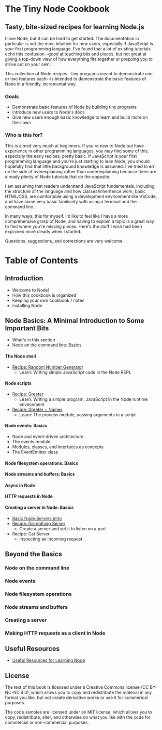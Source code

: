 # The Tiny Node Cookbook
## Tasty, bite-sized recipes for learning Node.js

I love Node, but it can be hard to get started. The documentation in particular is not the most intuitive for new users, especially if JavaScript is your first programming language. I've found that a lot of existing tutorials echo this confusion--good at teaching bits and pieces, but not great at giving a top-down view of how everything fits together or prepping you to strike out on your own. 

This collection of Node recipes--tiny programs meant to demonstrate one or two features each--is intended to demonstrate the basic features of Node in a friendly, incremental way.

### Goals

* Demonstrate basic features of Node by building tiny programs
* Introduce new users to Node's docs
* Give new users enough basic knowledge to learn and build more on their own

### Who is this for?

This is aimed very much at beginners. If you're new to Node but have experience in other programming languages, you may find some of this, especially the early recipes, pretty basic. If JavaScript is your first programming language and you're just starting to lean Node, you should hopefully find that little background knowledge is assumed. I've tried to err on the side of overexplaining rather than underexplaining because there are already plenty of Node tutorials that do the opposite.

I am assuming that readers understand JavaScript fundamentals, including the structure of the language and how classes/inheritence work, basic HTML/CSS, are comfortable using a development environment like VSCode, and have some very basic familiarity with using a terminal and the command line.

In many ways, this for myself. I'd like to feel like I have a more comprehensive grasp of Node, and having to explain a topic is a great way to find where you're missing pieces. Here's the stuff I wish had been explained more clearly when I started.

Questions, suggestions, and corrections are very welcome. 

# Table of Contents

## Introduction

* Welcome to Node!
* How this cookbook is organized
* Keeping your own cookbook / notes
* Installing Node

## Node Basics: A Minimal Introduction to Some Important Bits

* What's in this section
* Node on the command line: Basics

#### The Node shell
  * [Recipe: Random Number Generator](https://github.com/bkager/Node-cookbook/blob/main/recipe-random-number-generator)
    * Learn: Writing simple JavaScript code in the Node REPL
  
#### Node scripts
  * [Recipe: Greeter](https://github.com/bkager/Node-cookbook/blob/main/recipe-greeter.md)
    * Learn: Writing a simple program, JavaScript in the Node runtime environment  
  * [Recipe: Greeter + Names](https://github.com/bkager/Node-cookbook/blob/main/recipe-name-greeter.md)
    * Learn: The process module, passing arguments to a script    
#### Node events: Basics
  * Node and event-driven architecture
  * The events module
  * Modules, classes, and interfaces as concepts
  * The EventEmitter class
#### Node filesystem operations: Basics
#### Node streams and buffers: Basics
#### Async in Node
#### HTTP requests in Node
#### Creating a server in Node: Basics
   * [Basic Node Servers intro](https://github.com/bkager/Node-cookbook/blob/main/discussion-intro-to-servers.md)
   * [Recipe: Do-nothing Server](https://github.com/bkager/Node-cookbook/blob/main/recipe-do-nothing-server.md)
      * Create a server and set it to listen on a port   
   * Recipe: Cat Server
      * Inspecting an incoming request       

## Beyond the Basics

### Node on the command line
### Node events
### Node filesystem operations
### Node streams and buffers
### Creating a server
### Making HTTP requests as a client in Node

## Useful Resources

* [Useful Resources for Learning Node](https://github.com/bkager/Node-cookbook/blob/main/resources.md)

## License

The text of this book is licensed under a Creative Commons license (CC BY-NC-ND 4.0), which allows you to copy and redistribute the material in any format you like, but not create derivative works or use it for commerical purposes.

The code samples are licensed under an MIT license, which allows you to copy, redistribute, alter, and otherwise do what you like with the code for commercial or non-commercial purposes. 
